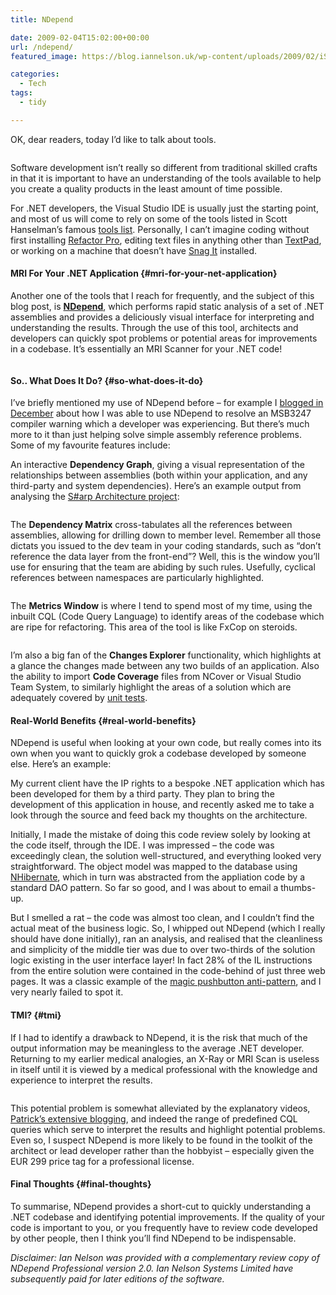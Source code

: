```yaml
---
title: NDepend

date: 2009-02-04T15:02:00+00:00
url: /ndepend/
featured_image: https://blog.iannelson.uk/wp-content/uploads/2009/02/iStock_000002131299XSmall_3-1.jpg

categories:
  - Tech
tags:
  - tidy

---
```

OK, dear readers, today I’d like to talk about tools.<figure class="kg-card kg-image-card">

<img decoding="async" src="https://blog.iannelson.uk/wp-content/uploads/2023/08/iStock_000002131299XSmall_3.jpg" class="kg-image" alt loading="lazy" /> </figure> 

Software development isn’t really so different from traditional skilled crafts in that it is important to have an understanding of the tools available to help you create a quality products in the least amount of time possible.

For .NET developers, the Visual Studio IDE is usually just the starting point, and most of us will come to rely on some of the tools listed in Scott Hanselman’s famous [tools list][1]. Personally, I can’t imagine coding without first installing [Refactor Pro][2], editing text files in anything other than [TextPad][3], or working on a machine that doesn’t have [Snag It][4] installed.

#### MRI For Your .NET Application {#mri-for-your-net-application}

Another one of the tools that I reach for frequently, and the subject of this blog post, is **[NDepend][5]**, which performs rapid static analysis of a set of .NET assemblies and provides a deliciously visual interface for interpreting and understanding the results. Through the use of this tool, architects and developers can quickly spot problems or potential areas for improvements in a codebase. It’s essentially an MRI Scanner for your .NET code!<figure class="kg-card kg-image-card">

<img decoding="async" src="https://blog.iannelson.uk/wp-content/uploads/2023/08/iStock_000004593967XSmall_2.jpg" class="kg-image" alt loading="lazy" /> </figure> 

#### So.. What Does It Do? {#so-what-does-it-do}

I’ve briefly mentioned my use of NDepend before – for example I [blogged in December][6] about how I was able to use NDepend to resolve an MSB3247 compiler warning which a developer was experiencing. But there’s much more to it than just helping solve simple assembly reference problems. Some of my favourite features include:

An interactive **Dependency Graph**, giving a visual representation of the relationships between assemblies (both within your application, and any third-party and system dependencies). Here’s an example output from analysing the [S#arp Architecture project][7]:<figure class="kg-card kg-image-card">

<img decoding="async" src="https://blog.iannelson.uk/wp-content/uploads/2023/08/DependencyGraphSnapshot.png" class="kg-image" alt loading="lazy" /> </figure> 

The **Dependency Matrix** cross-tabulates all the references between assemblies, allowing for drilling down to member level. Remember all those dictats you issued to the dev team in your coding standards, such as “don’t reference the data layer from the front-end”? Well, this is the window you’ll use for ensuring that the team are abiding by such rules. Usefully, cyclical references between namespaces are particularly highlighted.<figure class="kg-card kg-image-card">

<img decoding="async" src="https://blog.iannelson.uk/wp-content/uploads/2023/08/NDependMatrix_2.png" class="kg-image" alt loading="lazy" /> </figure> 

The **Metrics Window** is where I tend to spend most of my time, using the inbuilt CQL (Code Query Language) to identify areas of the codebase which are ripe for refactoring. This area of the tool is like FxCop on steroids.<figure class="kg-card kg-image-card">

<img decoding="async" src="https://blog.iannelson.uk/wp-content/uploads/2023/08/NDependMetrics_2.png" class="kg-image" alt loading="lazy" /> </figure> 

I’m also a big fan of the **Changes Explorer** functionality, which highlights at a glance the changes made between any two builds of an application. Also the ability to import **Code Coverage** files from NCover or Visual Studio Team System, to similarly highlight the areas of a solution which are adequately covered by [unit tests][8].

#### Real-World Benefits {#real-world-benefits}

NDepend is useful when looking at your own code, but really comes into its own when you want to quickly grok a codebase developed by someone else. Here’s an example:

My current client have the IP rights to a bespoke .NET application which has been developed for them by a third party. They plan to bring the development of this application in house, and recently asked me to take a look through the source and feed back my thoughts on the architecture.

Initially, I made the mistake of doing this code review solely by looking at the code itself, through the IDE. I was impressed – the code was exceedingly clean, the solution well-structured, and everything looked very straightforward. The object model was mapped to the database using [NHibernate][9], which in turn was abstracted from the appliation code by a standard DAO pattern. So far so good, and I was about to email a thumbs-up.

But I smelled a rat – the code was almost too clean, and I couldn’t find the actual meat of the business logic. So, I whipped out NDepend (which I really should have done initially), ran an analysis, and realised that the cleanliness and simplicity of the middle tier was due to over two-thirds of the solution logic existing in the user interface layer! In fact 28% of the IL instructions from the entire solution were contained in the code-behind of just three web pages. It was a classic example of the [magic pushbutton anti-pattern][10], and I very nearly failed to spot it.

#### TMI? {#tmi}

If I had to identify a drawback to NDepend, it is the risk that much of the output information may be meaningless to the average .NET developer. Returning to my earlier medical analogies, an X-Ray or MRI Scan is useless in itself until it is viewed by a medical professional with the knowledge and experience to interpret the results.<figure class="kg-card kg-image-card">

<img decoding="async" src="https://blog.iannelson.uk/wp-content/uploads/2023/08/iStock_000005830514XSmall_2-1.jpg" class="kg-image" alt loading="lazy" /> </figure> 

This potential problem is somewhat alleviated by the explanatory videos, [Patrick’s extensive blogging][11], and indeed the range of predefined CQL queries which serve to interpret the results and highlight potential problems. Even so, I suspect NDepend is more likely to be found in the toolkit of the architect or lead developer rather than the hobbyist – especially given the EUR 299 price tag for a professional license.

#### Final Thoughts {#final-thoughts}

To summarise, NDepend provides a short-cut to quickly understanding a .NET codebase and identifying potential improvements. If the quality of your code is important to you, or you frequently have to review code developed by other people, then I think you’ll find NDepend to be indispensable.

_Disclaimer: Ian Nelson was provided with a complementary review copy of NDepend Professional version 2.0. Ian Nelson Systems Limited have subsequently paid for later editions of the software._

 [1]: http://www.hanselman.com/tools
 [2]: http://www.devexpress.com/refactor
 [3]: http://www.textpad.com
 [4]: https://blog.iannelson.uk/snagit/
 [5]: http://www.ndepend.com
 [6]: https://blog.iannelson.uk/msb3247-dependent-assembly-conflicts/
 [7]: https://blog.iannelson.uk/sharp-architecture-or-what-billy-did-next/
 [8]: https://blog.iannelson.uk/12-reasons-why-i-love-unit-tests/
 [9]: https://blog.iannelson.uk/on-the-joys-of-object-relational-mapping/
 [10]: http://en.wikipedia.org/wiki/Magic_pushbutton
 [11]: http://codebetter.com/blogs/patricksmacchia/